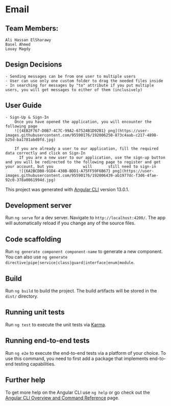 # Email

## Team Members:
    Ali Hassan ElSharawy
    Basel Ahmed
    Louay Magdy

## Design Decisions
    - Sending messages can be from one user to multiple users
    - User can use only one custom folder to drag the needed files inside
    - In searching for messages by "to" attribute if you put multiple users, you will get messages to either of them (inclusively)

## User Guide
    - Sign-Up & Sign-In
        Once you have opened the application, you will encounter the following page
        ![{4EB2F767-D0B7-4C7C-99A2-67524B1D92B1} png](https://user-images.githubusercontent.com/95590176/192006250-873c4aab-c217-4898-b25d-ba1781abd0fd.jpg)
        
        If you are already a user to our application, fill the required data correctly and click on Sign-In
          If you are a new user to our application, use the sign-up button and you will be redirected to the following page to register and get your account, but you             will       still need to sign-in
          ![{6A2BCDB0-91D4-430B-BDD1-A75FF59F6B67} png](https://user-images.githubusercontent.com/95590176/192006439-ab1977dc-f3d6-4fae-92c0-378a0061994d.jpg)



This project was generated with [Angular CLI](https://github.com/angular/angular-cli) version 13.0.1.

## Development server

Run `ng serve` for a dev server. Navigate to `http://localhost:4200/`. The app will automatically reload if you change any of the source files.

## Code scaffolding

Run `ng generate component component-name` to generate a new component. You can also use `ng generate directive|pipe|service|class|guard|interface|enum|module`.

## Build

Run `ng build` to build the project. The build artifacts will be stored in the `dist/` directory.

## Running unit tests

Run `ng test` to execute the unit tests via [Karma](https://karma-runner.github.io).

## Running end-to-end tests

Run `ng e2e` to execute the end-to-end tests via a platform of your choice. To use this command, you need to first add a package that implements end-to-end testing capabilities.

## Further help

To get more help on the Angular CLI use `ng help` or go check out the [Angular CLI Overview and Command Reference](https://angular.io/cli) page.

